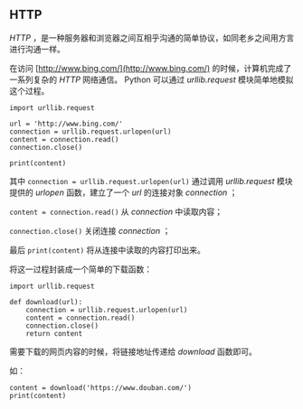 ## HTTP ##
_HTTP_ ，是一种服务器和浏览器之间互相乎沟通的简单协议，如同老乡之间用方言进行沟通一样。

在访问 [http://www.bing.com/](http://www.bing.com/) 的时候，计算机完成了一系列复杂的 _HTTP_ 网络通信。
Python 可以通过 _urllib.request_ 模块简单地模拟这个过程。

```
import urllib.request

url = 'http://www.bing.com/'
connection = urllib.request.urlopen(url)
content = connection.read()
connection.close()

print(content)
```

其中 ```connection = urllib.request.urlopen(url)``` 通过调用 _urllib.request_ 模块提供的 _urlopen_ 函数，建立了一个 _url_ 的连接对象 _connection_ ；

```content = connection.read()``` 从 _connection_ 中读取内容；

```connection.close()``` 关闭连接 _connection_ ；

最后 ```print(content)``` 将从连接中读取的内容打印出来。

将这一过程封装成一个简单的下载函数：

```
import urllib.request

def download(url):
    connection = urllib.request.urlopen(url)
    content = connection.read()
    connection.close()
    return content
```

需要下载的网页内容的时候，将链接地址传递给 _download_ 函数即可。

如：

```
content = download('https://www.douban.com/')
print(content)
```
